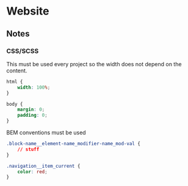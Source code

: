 # Website

## Notes

### CSS/SCSS

This must be used every project so the width does not depend on the content.

```css
html {
    width: 100%;
}

body {
    margin: 0;
    padding: 0;
}
```

BEM conventions must be used

```css
.block-name__element-name_modifier-name_mod-val {
    // stuff
}

.navigation__item_current {
    color: red;
}
```